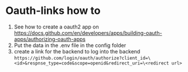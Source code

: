 # Oauth-links how to


   1. See how to create a oauth2 app on  https://docs.github.com/en/developers/apps/building-oauth-apps/authorizing-oauth-apps
   2. Put the data in the .env file in the config folder
   3. create a link for the backend to log into the backend 
   `https://github.com/login/oauth/authorize?client_id=\<id>&respnse_type=code&scope=openid&redirect_uri=\<redirect url>`
   

